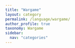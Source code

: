 ```yaml
---
title: "Wargame"
layout: category
permalink: /language/wargame/
author_profile: true
taxonomy: Wargame
sidebar:
  nav: "categories"
---
```


